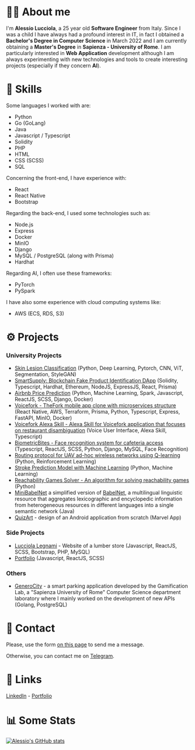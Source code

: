 # :raising_hand_man: About me

I'm <strong>Alessio Lucciola</strong>, a 25 year old <strong>Software Engineer</strong> from Italy.
Since I was a child I have always had a profound interest in IT, in fact I obtained a <strong>Bachelor's Degree in Computer Science</strong> in March 2022 and I am currently obtaining a <strong>Master's Degree</strong> in <strong>Sapienza - University of Rome</strong>. I am particularly interested in <strong>Web Application</strong> development although I am always experimenting with new technologies and tools to create interesting projects (especially if they concern <strong>AI</strong>).

# :muscle: Skills
Some languages I worked with are:
- Python
- Go (GoLang)
- Java
- Javascript / Typescript
- Solidity
- PHP
- HTML
- CSS (SCSS)
- SQL

Concerning the front-end, I have experience with:
- React
- React Native
- Bootstrap

Regarding the back-end, I used some technologies such as:
- Node.js
- Express
- Docker
- MinIO
- Django
- MySQL / PostgreSQL (along with Prisma)
- Hardhat

Regarding AI, I often use these frameworks:
- PyTorch
- PySpark

I have also some experience with cloud computing systems like:
- AWS (ECS, RDS, S3)

# :gear: Projects
### University Projects
- [Skin Lesion Classification](https://github.com/AlessioLucciola/skin-lesion-classification) (Python, Deep Learning, Pytorch, CNN, ViT, Segmentation, StyleGAN)
- [SmartSupply: Blockchain Fake Product Identification DApp](https://github.com/AlessioLucciola/blockchain-and-distributed-ledger-project) (Solidity, Typescript, Hardhat, Ethereum, NodeJS, ExpressJS, React, Prisma)
- [Airbnb Price Prediction](https://github.com/AlessioLucciola/airbnb-price-predictor) (Python, Machine Learning, Spark, Javascript, ReactJS, SCSS, Django, Docker)
- [Voicefork - TheFork mobile app clone with microservices structure](https://github.com/AlessioLucciola/voicefork) (React Native, AWS, Terraform, Prisma, Python, Typescript, Express, FastAPI, MinIO, Docker)
- [Voicefork Alexa Skill - Alexa Skill for Voicefork application that focuses on restaurant disambiguation](https://github.com/AlessioLucciola/voicefork-alexa-skill) (Voice User Interface, Alexa Skill, Typescript)
- [BiometricBites - Face recognition system for cafeteria access](https://github.com/AlessioLucciola/BiometricBites) (Typescript, ReactJS, SCSS, Python, Django, MySQL, Face Recognition)
- [Routing protocol for UAV ad-hoc wireless networks using Q-learning](https://github.com/AlessioLucciola/autonomous-networking) (Python, Reinforcement Learning)
- [Stroke Prediction Model with Machine Learning](https://github.com/AlessioLucciola/fundamentals-of-data-science) (Python, Machine Learning)
- [Reachability Games Solver - An algorithm for solving reachability games](https://github.com/AlessioLucciola/games-on-graphs-project) (Python)
- [MiniBabelNet](https://github.com/AlessioLucciola/babelarity-project) a simplified version of [BabelNet](https://babelnet.org/), a multilingual linguistic resource that aggregates lexicographic and encyclopedic information from heterogeneous resources in different languages into a single semantic network (Java)
- [QuizArt](https://github.com/AlessioLucciola/QuizArt-app-per-beni-culturali) - design of an Android application from scratch (Marvel App)
### Side Projects
- [Lucciola Legnami](https://github.com/AlessioLucciola/lucciolalegnami-project) - Website of a lumber store (Javascript, ReactJS, SCSS, Bootstrap, PHP, MySQL)
- [Portfolio](https://github.com/AlessioLucciola/portfolio-project) (Javascript, ReactJS, SCSS)
### Others
- [GeneroCity](https://www.generocity.it/) - a smart parking application developed by the Gamification Lab, a "Sapienza University of Rome" Computer Science department laboratory where I mainly worked on the development of new APIs (Golang, PostgreSQL)

# :handshake: Contact
Please, use the form <href>[on this page](https://alessioluc.netlify.app/#contact)</href> to send me a message.

Otherwise, you can contact me on <href>[Telegram](https://t.me/alessiolucciola)</href>.

# :link: Links
<href>[LinkedIn](https://www.linkedin.com/in/alessio-lucciola/)</href> - <href>[Portfolio](https://alessioluc.netlify.app/)</href>

# :bar_chart: Some Stats
[![Alessio's GitHub stats](https://github-readme-stats.vercel.app/api?username=AlessioLucciola)](https://github.com/anuraghazra/github-readme-stats)
<!--
**AlessioLucciola/AlessioLucciola** is a ✨ _special_ ✨ repository because its `README.md` (this file) appears on your GitHub profile.

Here are some ideas to get you started:

- 🔭 I’m currently working on ...
- 🌱 I’m currently learning ...
- 👯 I’m looking to collaborate on ...
- 🤔 I’m looking for help with ...
- 💬 Ask me about ...
- 📫 How to reach me: ...
- 😄 Pronouns: ...
- ⚡ Fun fact: ...
-->
